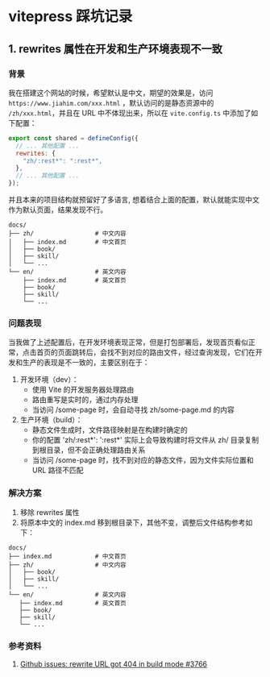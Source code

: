 # vitepress 踩坑记录

## 1. rewrites 属性在开发和生产环境表现不一致

### 背景

我在搭建这个网站的时候，希望默认是中文，期望的效果是，访问 `https://www.jiahim.com/xxx.html` ，默认访问的是静态资源中的 `/zh/xxx.html`，并且在 URL 中不体现出来，所以在 `vite.config.ts` 中添加了如下配置：

```js
export const shared = defineConfig({
  // ... 其他配置 ...
  rewrites: {
    "zh/:rest*": ":rest*",
  },
  // ... 其他配置 ...
});
```

并且本来的项目结构就预留好了多语言, 想着结合上面的配置，默认就能实现中文作为默认页面，结果发现不行。

```shell
docs/
├── zh/                 # 中文内容
│   ├── index.md        # 中文首页
│   ├── book/
│   ├── skill/
│   └── ...
└── en/                 # 英文内容
    ├── index.md        # 英文首页
    ├── book/
    ├── skill/
    └── ...
```

### 问题表现

当我做了上述配置后，在开发环境表现正常，但是打包部署后，发现首页看似正常，点击首页的页面跳转后，会找不到对应的路由文件，经过查询发现，它们在开发和生产的表现是不一致的，主要区别在于：

1. 开发环境（dev）：
   - 使用 Vite 的开发服务器处理路由
   - 路由重写是实时的，通过内存处理
   - 当访问 /some-page 时，会自动寻找 zh/some-page.md 的内容
2. 生产环境（build）：
   - 静态文件生成时，文件路径映射是在构建时确定的
   - 你的配置 'zh/:rest*': ':rest*' 实际上会导致构建时将文件从 zh/ 目录复制到根目录，但不会正确处理路由关系
   - 当访问 /some-page 时，找不到对应的静态文件，因为文件实际位置和 URL 路径不匹配

### 解决方案

1.  移除 rewrites 属性
2.  将原本中文的 index.md 移到根目录下，其他不变，调整后文件结构参考如下：

```shell
docs/
├── index.md            # 中文首页
├── zh/                 # 中文内容
│   ├── book/
│   ├── skill/
│   └── ...
└── en/                 # 英文内容
   ├── index.md         # 英文首页
   ├── book/
   ├── skill/
   └── ...
```
### 参考资料
1. [Github issues: rewrite URL got 404 in build mode #3766](https://github.com/vuejs/vitepress/issues/3766)
